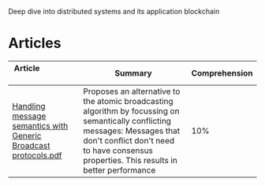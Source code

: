 Deep dive into distributed systems and its application blockchain

# Articles

Article &nbsp; &nbsp; &nbsp; &nbsp; &nbsp; &nbsp; &nbsp; &nbsp; &nbsp; &nbsp; &nbsp; &nbsp; &nbsp; &nbsp; &nbsp;&nbsp; &nbsp; &nbsp; &nbsp; &nbsp; &nbsp; | Summary | Comprehension |
-------|-------------------|---------
[Handling message semantics with Generic Broadcast protocols.pdf](/articles/handling.pdf) | Proposes an alternative to the atomic broadcasting algorithm by focussing on semantically conflicting messages: Messages that don't conflict don't need to have consensus properties. This results in better performance| 10% |
